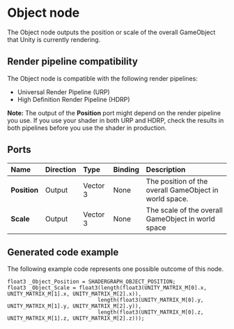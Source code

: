 # Object node

The Object node outputs the position or scale of the overall GameObject that Unity is currently rendering.

## Render pipeline compatibility

The Object node is compatible with the following render pipelines:

- Universal Render Pipeline (URP)
- High Definition Render Pipeline (HDRP)

**Note:** The output of the **Position** port might depend on the render pipeline you use. If you use your shader in both URP and HDRP, check the results in both pipelines before you use the shader in production.

## Ports

| **Name** | **Direction** | **Type** | **Binding** | **Description** |
|:------------ |:-------------|:-----|:---|:---|
| **Position** | Output | Vector 3 | None | The position of the overall GameObject in world space. |
| **Scale** | Output | Vector 3 | None | The scale of the overall GameObject in world space |

## Generated code example

The following example code represents one possible outcome of this node.

```hlsl
float3 _Object_Position = SHADERGRAPH_OBJECT_POSITION;
float3 _Object_Scale = float3(length(float3(UNITY_MATRIX_M[0].x, UNITY_MATRIX_M[1].x, UNITY_MATRIX_M[2].x)),
                             length(float3(UNITY_MATRIX_M[0].y, UNITY_MATRIX_M[1].y, UNITY_MATRIX_M[2].y)),
                             length(float3(UNITY_MATRIX_M[0].z, UNITY_MATRIX_M[1].z, UNITY_MATRIX_M[2].z)));
```
